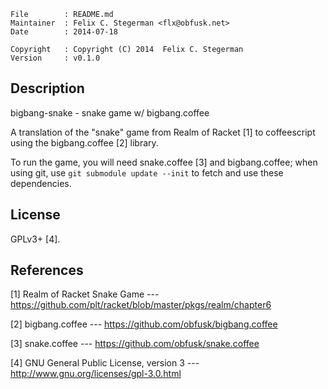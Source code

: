 
    File        : README.md
    Maintainer  : Felix C. Stegerman <flx@obfusk.net>
    Date        : 2014-07-18

    Copyright   : Copyright (C) 2014  Felix C. Stegerman
    Version     : v0.1.0

## Description

  bigbang-snake - snake game w/ bigbang.coffee

  A translation of the "snake" game from Realm of Racket [1] to
  coffeescript using the bigbang.coffee [2] library.

  To run the game, you will need snake.coffee [3] and bigbang.coffee;
  when using git, use `git submodule update --init` to fetch and use
  these dependencies.

## License

  GPLv3+ [4].

## References

  [1] Realm of Racket Snake Game
  --- https://github.com/plt/racket/blob/master/pkgs/realm/chapter6

  [2] bigbang.coffee
  --- https://github.com/obfusk/bigbang.coffee

  [3] snake.coffee
  --- https://github.com/obfusk/snake.coffee

  [4] GNU General Public License, version 3
  --- http://www.gnu.org/licenses/gpl-3.0.html

<!-- vim: set tw=70 sw=2 sts=2 et fdm=marker : -->
